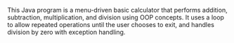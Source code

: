 This Java program is a menu-driven basic calculator that performs addition, subtraction, multiplication, and division using OOP concepts. It uses a loop to allow repeated operations until the user chooses to exit, and handles division by zero with exception handling.

